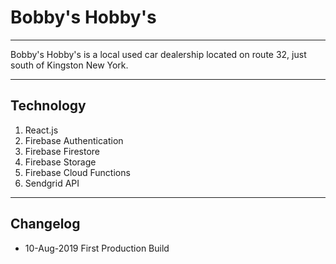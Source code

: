 # Bobby's Hobby's

----

Bobby's Hobby's is a local used car dealership located on route 32, just south of Kingston New York.

----
## Technology
1. React.js
2. Firebase Authentication
3. Firebase Firestore
4. Firebase Storage
5. Firebase Cloud Functions
6. Sendgrid API

----
## Changelog
* 10-Aug-2019 First Production Build
